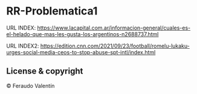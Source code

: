 # RR-Problematica1

URL INDEX: https://www.lacapital.com.ar/informacion-general/cuales-es-el-helado-que-mas-les-gusta-los-argentinos-n2688737.html

URL INDEX2: https://edition.cnn.com/2021/09/23/football/romelu-lukaku-urges-social-media-ceos-to-stop-abuse-spt-intl/index.html

## License  & copyright

© Feraudo Valentín
